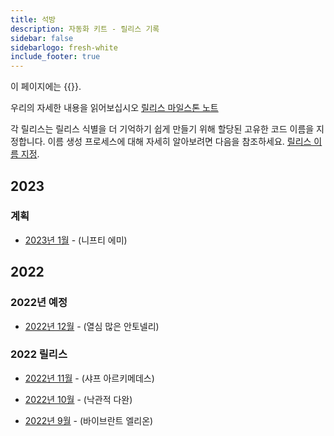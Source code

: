 ```yaml
---
title: 석방
description: 자동화 키트 - 릴리스 기록
sidebar: false
sidebarlogo: fresh-white
include_footer: true
---
```

이 페이지에는 {{<product-name>}}.

우리의 자세한 내용을 읽어보십시오 [릴리스 마일스톤 노트](/ko/releases/milestones)

각 릴리스는 릴리스 식별을 더 기억하기 쉽게 만들기 위해 할당된 고유한 코드 이름을 지정합니다. 이름 생성 프로세스에 대해 자세히 알아보려면 다음을 참조하세요. [릴리스 이름 지정](/ko/releases/naming).

## 2023

### 계획

- [2023년 1월](/ko/releases/january-2023) - (니프티 에미)

## 2022

### 2022년 예정

- [2022년 12월](/ko/releases/december-2022) - (열심 많은 안토넬리)

### 2022 릴리스

- [2022년 11월](/ko/releases/november-2022) - (샤프 아르키메데스)

- [2022년 10월](/ko/releases/october-2022) - (낙관적 다완)

- [2022년 9월](/ko/releases/september-2022) - (바이브란트 엘리온)
